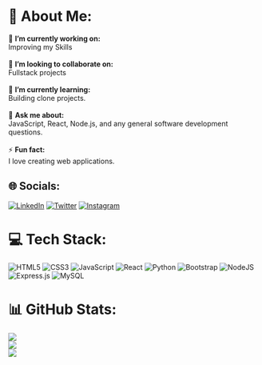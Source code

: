 # 💫 About Me:
🔭 **I’m currently working on:**  <br>Improving my Skills<br><br>👯 **I’m looking to collaborate on:**  <br>Fullstack projects<br><br>🌱 **I’m currently learning:**  <br>Building clone projects.<br><br>💬 **Ask me about:**  <br>JavaScript, React, Node.js, and any general software development questions.<br><br>⚡ **Fun fact:**  <br>I love creating web applications.


## 🌐 Socials:
 [![LinkedIn](https://img.shields.io/badge/LinkedIn-%230077B5.svg?logo=linkedin&logoColor=white)](https://www.linkedin.com/in/ajith-kumar-esampally/) [![Twitter](https://img.shields.io/badge/Twitter-%231DA1F2.svg?logo=Twitter&logoColor=white)](https://twitter.com/ajithpatel066) [![Instagram](https://img.shields.io/badge/Instagram-%23E4405F.svg?logo=Instagram&logoColor=white)](https://www.instagram.com/ajith_patel_/) 

 # 💻 Tech Stack:
![HTML5](https://img.shields.io/badge/html5-%23E34F26.svg?style=for-the-badge&logo=html5&logoColor=white) ![CSS3](https://img.shields.io/badge/css3-%231572B6.svg?style=for-the-badge&logo=css3&logoColor=white) ![JavaScript](https://img.shields.io/badge/javascript-%23323330.svg?style=for-the-badge&logo=javascript&logoColor=%23F7DF1E) ![React](https://img.shields.io/badge/react-%2320232a.svg?style=for-the-badge&logo=react&logoColor=%2361DAFB)  ![Python](https://img.shields.io/badge/python-3670A0?style=for-the-badge&logo=python&logoColor=ffdd54) ![Bootstrap](https://img.shields.io/badge/bootstrap-%23563D7C.svg?style=for-the-badge&logo=bootstrap&logoColor=white) ![NodeJS](https://img.shields.io/badge/node.js-6DA55F?style=for-the-badge&logo=node.js&logoColor=white) ![Express.js](https://img.shields.io/badge/express.js-%23404d59.svg?style=for-the-badge&logo=express&logoColor=%2361DAFB) ![MySQL](https://img.shields.io/badge/mysql-%2300f.svg?style=for-the-badge&logo=mysql&logoColor=white) 

# 📊 GitHub Stats:
![](https://github-readme-stats.vercel.app/api?username=Ajjupatel066&theme=dark&hide_border=false&include_all_commits=false&count_private=false)<br/>
![](https://github-readme-streak-stats.herokuapp.com/?user=Ajjupatel066&theme=dark&hide_border=false)<br/>
![](https://github-readme-stats.vercel.app/api/top-langs/?username=Ajjupatel066&theme=dark&hide_border=false&include_all_commits=false&count_private=false&layout=compact)

<!---
Ajjupatel066/Ajjupatel066 is a ✨ special ✨ repository because its `README.md` (this file) appears on your GitHub profile.
You can click the Preview link to take a look at your changes.
--->
